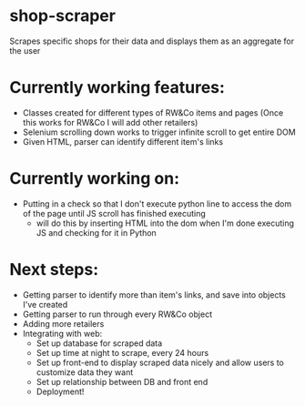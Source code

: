 # shop-scraper
Scrapes specific shops for their data and displays them as an aggregate for the user

# Currently working features:
- Classes created for different types of RW&Co items and pages (Once this works for RW&Co I will add other retailers)
- Selenium scrolling down works to trigger infinite scroll to get entire DOM
- Given HTML, parser can identify different item's links

# Currently working on:
- Putting in a check so that I don't execute python line to access the dom of the page until JS scroll has finished executing 
  - will do this by inserting HTML into the dom when I'm done executing JS and checking for it in Python

# Next steps:
- Getting parser to identify more than item's links, and save into objects I've created
- Getting parser to run through every RW&Co object
- Adding more retailers
- Integrating with web:
  - Set up database for scraped data
  - Set up time at night to scrape, every 24 hours
  - Set up front-end to display scraped data nicely and allow users to customize data they want
  - Set up relationship between DB and front end
  - Deployment!
